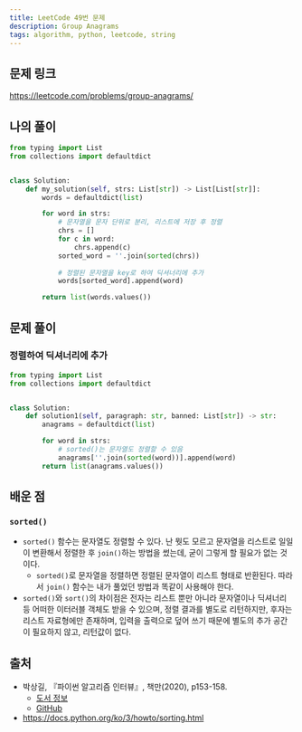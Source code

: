 ```yaml
---
title: LeetCode 49번 문제
description: Group Anagrams
tags: algorithm, python, leetcode, string
---
```


## 문제 링크

https://leetcode.com/problems/group-anagrams/

## 나의 풀이

```python
from typing import List
from collections import defaultdict


class Solution:
    def my_solution(self, strs: List[str]) -> List[List[str]]:
        words = defaultdict(list)

        for word in strs:
            # 문자열을 문자 단위로 분리, 리스트에 저장 후 정렬
            chrs = []
            for c in word:
                chrs.append(c)
            sorted_word = ''.join(sorted(chrs))
            
            # 정렬된 문자열을 key로 하여 딕셔너리에 추가
            words[sorted_word].append(word)

        return list(words.values())
```

## 문제 풀이

### 정렬하여 딕셔너리에 추가

```python
from typing import List
from collections import defaultdict


class Solution:
    def solution1(self, paragraph: str, banned: List[str]) -> str:
        anagrams = defaultdict(list)

        for word in strs:
            # sorted()는 문자열도 정렬할 수 있음
            anagrams[''.join(sorted(word))].append(word)
        return list(anagrams.values())
```

## 배운 점

### `sorted()`

- `sorted()` 함수는 문자열도 정렬할 수 있다. 난 뭣도 모르고 문자열을 리스트로 일일이 변환해서 정렬한 후 `join()`하는 방법을 썼는데, 굳이 그렇게 할 필요가 없는 것이다.
  - `sorted()`로 문자열을 정렬하면 정렬된 문자열이 리스트 형태로 반환된다. 따라서 `join()` 함수는 내가 풀었던 방법과 똑같이 사용해야 한다.
- `sorted()`와 `sort()`의 차이점은 전자는 리스트 뿐만 아니라 문자열이나 딕셔너리 등 어떠한 이터러블 객체도 받을 수 있으며, 정렬 결과를 별도로 리턴하지만, 후자는 리스트 자료형에만 존재하며, 입력을 출력으로 덮어 쓰기 때문에 별도의 추가 공간이 필요하지 않고, 리턴값이 없다.

## 출처

- 박상길, 『파이썬 알고리즘 인터뷰』, 책만(2020), p153-158.
  - [도서 정보](https://www.onlybook.co.kr/entry/algorithm-interview)
  - [GitHub](https://github.com/onlybooks/algorithm-interview)
- https://docs.python.org/ko/3/howto/sorting.html
